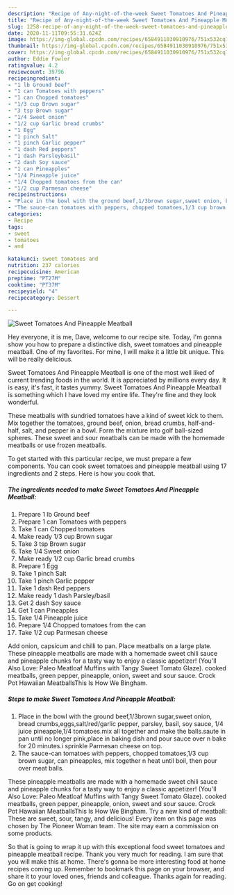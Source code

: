 ```yaml
---
description: "Recipe of Any-night-of-the-week Sweet Tomatoes And Pineapple Meatball"
title: "Recipe of Any-night-of-the-week Sweet Tomatoes And Pineapple Meatball"
slug: 1258-recipe-of-any-night-of-the-week-sweet-tomatoes-and-pineapple-meatball
date: 2020-11-11T09:55:31.624Z
image: https://img-global.cpcdn.com/recipes/6584911030910976/751x532cq70/sweet-tomatoes-and-pineapple-meatball-recipe-main-photo.jpg
thumbnail: https://img-global.cpcdn.com/recipes/6584911030910976/751x532cq70/sweet-tomatoes-and-pineapple-meatball-recipe-main-photo.jpg
cover: https://img-global.cpcdn.com/recipes/6584911030910976/751x532cq70/sweet-tomatoes-and-pineapple-meatball-recipe-main-photo.jpg
author: Eddie Fowler
ratingvalue: 4.2
reviewcount: 39796
recipeingredient:
- "1 lb Ground beef"
- "1 can Tomatoes with peppers"
- "1 can Chopped tomatoes"
- "1/3 cup Brown sugar"
- "3 tsp Brown sugar"
- "1/4 Sweet onion"
- "1/2 cup Garlic bread crumbs"
- "1 Egg"
- "1 pinch Salt"
- "1 pinch Garlic pepper"
- "1 dash Red peppers"
- "1 dash Parsleybasil"
- "2 dash Soy sauce"
- "1 can Pineapples"
- "1/4 Pineapple juice"
- "1/4 Chopped tomatoes from the can"
- "1/2 cup Parmesan cheese"
recipeinstructions:
- "Place in the bowl with the ground beef,1/3brown sugar,sweet onion, bread crumbs,eggs,salt/red/garlic pepper, parsley, basil, soy sauce, 1/4 juice pineapple,1/4 tomatoes.mix all together and make the balls.saute in pan until no longer pink,place in baking dish and pour sauce over n bake for 20 minutes.i sprinkle Parmesan cheese on top."
- "The sauce-can tomatoes with peppers, chopped tomatoes,1/3 cup brown sugar, can pineapples, mix together n heat until boil, then pour over meat balls."
categories:
- Recipe
tags:
- sweet
- tomatoes
- and

katakunci: sweet tomatoes and 
nutrition: 237 calories
recipecuisine: American
preptime: "PT27M"
cooktime: "PT37M"
recipeyield: "4"
recipecategory: Dessert

---
```



![Sweet Tomatoes And Pineapple Meatball](https://img-global.cpcdn.com/recipes/6584911030910976/751x532cq70/sweet-tomatoes-and-pineapple-meatball-recipe-main-photo.jpg)

Hey everyone, it is me, Dave, welcome to our recipe site. Today, I'm gonna show you how to prepare a distinctive dish, sweet tomatoes and pineapple meatball. One of my favorites. For mine, I will make it a little bit unique. This will be really delicious.

Sweet Tomatoes And Pineapple Meatball is one of the most well liked of current trending foods in the world. It is appreciated by millions every day. It is easy, it's fast, it tastes yummy. Sweet Tomatoes And Pineapple Meatball is something which I have loved my entire life. They're fine and they look wonderful.

These meatballs with sundried tomatoes have a kind of sweet kick to them. Mix together the tomatoes, ground beef, onion, bread crumbs, half-and-half, salt, and pepper in a bowl. Form the mixture into golf ball-sized spheres. These sweet and sour meatballs can be made with the homemade meatballs or use frozen meatballs.


To get started with this particular recipe, we must prepare a few components. You can cook sweet tomatoes and pineapple meatball using 17 ingredients and 2 steps. Here is how you cook that.

<!--inarticleads1-->

##### The ingredients needed to make Sweet Tomatoes And Pineapple Meatball:

1. Prepare 1 lb Ground beef
1. Prepare 1 can Tomatoes with peppers
1. Take 1 can Chopped tomatoes
1. Make ready 1/3 cup Brown sugar
1. Take 3 tsp Brown sugar
1. Take 1/4 Sweet onion
1. Make ready 1/2 cup Garlic bread crumbs
1. Prepare 1 Egg
1. Take 1 pinch Salt
1. Take 1 pinch Garlic pepper
1. Take 1 dash Red peppers
1. Make ready 1 dash Parsley/basil
1. Get 2 dash Soy sauce
1. Get 1 can Pineapples
1. Take 1/4 Pineapple juice
1. Prepare 1/4 Chopped tomatoes from the can
1. Take 1/2 cup Parmesan cheese


Add onion, capsicum and chilli to pan. Place meatballs on a large plate. These pineapple meatballs are made with a homemade sweet chili sauce and pineapple chunks for a tasty way to enjoy a classic appetizer! (You&#39;ll Also Love: Paleo Meatloaf Muffins with Tangy Sweet Tomato Glaze). cooked meatballs, green pepper, pineapple, onion, sweet and sour sauce. Crock Pot Hawaiian MeatballsThis Is How We Bingham. 

<!--inarticleads2-->

##### Steps to make Sweet Tomatoes And Pineapple Meatball:

1. Place in the bowl with the ground beef,1/3brown sugar,sweet onion, bread crumbs,eggs,salt/red/garlic pepper, parsley, basil, soy sauce, 1/4 juice pineapple,1/4 tomatoes.mix all together and make the balls.saute in pan until no longer pink,place in baking dish and pour sauce over n bake for 20 minutes.i sprinkle Parmesan cheese on top.
1. The sauce-can tomatoes with peppers, chopped tomatoes,1/3 cup brown sugar, can pineapples, mix together n heat until boil, then pour over meat balls.


These pineapple meatballs are made with a homemade sweet chili sauce and pineapple chunks for a tasty way to enjoy a classic appetizer! (You&#39;ll Also Love: Paleo Meatloaf Muffins with Tangy Sweet Tomato Glaze). cooked meatballs, green pepper, pineapple, onion, sweet and sour sauce. Crock Pot Hawaiian MeatballsThis Is How We Bingham. Try a new kind of meatball: These are sweet, sour, tangy, and delicious! Every item on this page was chosen by The Pioneer Woman team. The site may earn a commission on some products. 

So that is going to wrap it up with this exceptional food sweet tomatoes and pineapple meatball recipe. Thank you very much for reading. I am sure that you will make this at home. There's gonna be more interesting food at home recipes coming up. Remember to bookmark this page on your browser, and share it to your loved ones, friends and colleague. Thanks again for reading. Go on get cooking!
